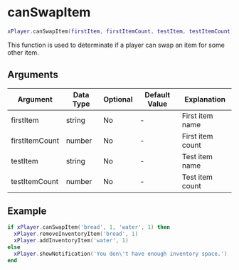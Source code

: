 # canSwapItem

```lua
xPlayer.canSwapItem(firstItem, firstItemCount, testItem, testItemCount)
```

This function is used to determinate if a player can swap an item for some other item.

## Arguments

| Argument       | Data Type | Optional | Default Value | Explanation      |
|----------------|-----------|----------|---------------|------------------|
| firstItem      | string    | No       | -             | First item name  |
| firstItemCount | number    | No       | -             | First item count |
| testItem       | string    | No       | -             | Test item name   |
| testItemCount  | number    | No       | -             | Test item count  |

## Example

```lua
if xPlayer.canSwapItem('bread', 1, 'water', 1) then
  xPlayer.removeInventoryItem('bread', 1)
  xPlayer.addInventoryItem('water', 1)
else
  xPlayer.showNotification('You don\'t have enough inventory space.')
end
```
